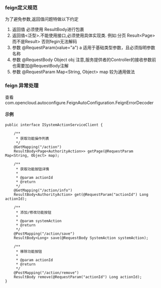 ### feign定义规范
 为了避免参数,返回值问题特做以下约定
 1. 返回值 必须使用 ResultBody进行包裹
 2. 返回值<泛型>.不能使用接口,必须使用具体实现类. 例如:分页 Result<Page<?>> 而不是Result<IPage<?>> 否则fegin无法解码
 3. 参数 @RequestParam(value="a") a 适用于基础类型参数，且必须指明参数名称
 4. 参数 @RequestBody Object obj 注意,服务提供者的Controller的接收参数前也需要加@RequestBody注解
 5. 参数 @RequestParam Map<String, Object> map 较为通用做法
 
 ### feign 异常处理
 查看com.opencloud.autoconfigure.FeignAutoConfiguration.FeignErrorDecoder
 
 #### 示例
 ```
 public interface ISystemActionServiceClient {
 
     /**
      * 获取功能操作列表
      */
     @GetMapping("/action")
     ResultBody<Page<AuthorityAction>> getPage(@RequestParam Map<String, Object> map);
 
     /**
      * 获取功能按钮详情
      *
      * @param actionId
      * @return
      */
     @GetMapping("/action/info")
     ResultBody<AuthorityAction> get(@RequestParam("actionId") Long actionId);
 
     /**
      * 添加/修改功能按钮
      *
      * @param systemAction
      * @return
      */
     @PostMapping("/action/save")
     ResultBody<Long> save(@RequestBody SystemAction systemAction);
 
     /**
      * 移除功能按钮
      *
      * @param actionId
      * @return
      */
     @PostMapping("/action/remove")
     ResultBody remove(@RequestParam("actionId") Long actionId);
 }
 ```
